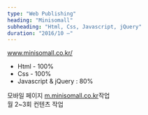 ```yaml
---
type: "Web Publishing"
heading: "Minisomall"
subheading: "Html, Css, Javascript, jQuery"
duration: "2016/10 –"
---
```

<p><a href="http://www.minisomall.co.kr/" target="_blank">www.minisomall.co.kr/</a></p>
<ul>
	<li>Html - 100%</li>
	<li>Css - 100%</li>
	<li>Javascript &amp; jQuery : 80%</li>
</ul>
<p>
	모바일 페이지 <a href="http://m.minisomall.co.kr" target="_blank">m.minisomall.co.kr</a>작업<br>
	월 2~3회 컨텐츠 작업
</p>